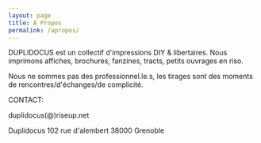 ```yaml
---
layout: page
title: A Propos
permalink: /apropos/
---
```


DUPLIDOCUS 
est un collectif d'impressions DIY & libertaires.
Nous imprimons affiches, brochures, fanzines, tracts, petits ouvrages
en riso.

Nous ne sommes pas des professionnel.le.s,
les tirages sont des moments de rencontres/d'échanges/de complicité.


CONTACT:

duplidocus(@)riseup.net

Duplidocus
102 rue d'alembert
38000 Grenoble

